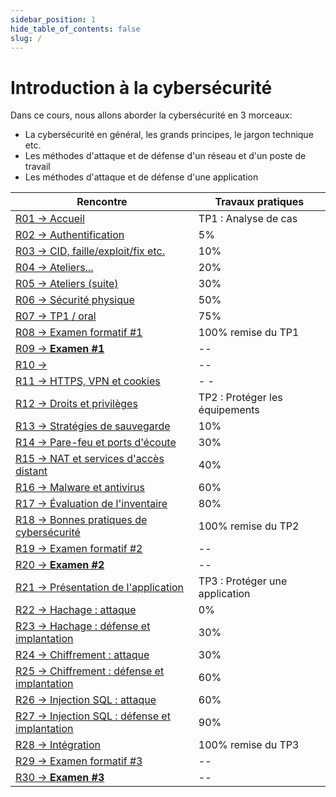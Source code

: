 ```yaml
---
sidebar_position: 1
hide_table_of_contents: false
slug: /
---
```


# Introduction à la cybersécurité

Dans ce cours, nous allons aborder la cybersécurité en 3 morceaux:
- La cybersécurité en général, les grands principes, le jargon technique etc.
- Les méthodes d'attaque et de défense d'un réseau et d'un poste de travail
- Les méthodes d'attaque et de défense d'une application

| Rencontre                                                  | Travaux pratiques               |
|------------------------------------------------------------|---------------------------------|
| [R01 → Accueil](cours/r01)                                 | TP1 : Analyse de cas            |
| [R02 → Authentification](cours/r02)                        | 5%                              |
| [R03 → CID, faille/exploit/fix etc.](cours/r03)            | 10%                             |
| [R04 → Ateliers...](cours/r04)                             | 20%                             |
| [R05 → Ateliers (suite)](cours/r04)                        | 30%                             |
| [R06 → Sécurité physique](cours/r06)                       | 50%                             |
| [R07 → TP1 / oral](cours/r07)                              | 75%                             |
| [R08 → Examen formatif #1](cours/r08)                      | 100% remise du TP1              |
| [R09 → **Examen #1**](cours/r09)                           | --                              |
| [R10 → ](cours/r10)                                        | --                              |
| [R11 → HTTPS, VPN et cookies](cours/r11)                   | -                             - |
| [R12 → Droits et privilèges](cours/r12)                    | TP2 : Protéger les équipements  |
| [R13 → Stratégies de sauvegarde](cours/r13)                | 10%                             |
| [R14 → Pare-feu et ports d'écoute](cours/r14)              | 30%                             |
| [R15 → NAT et services d'accès distant](cours/r15)         | 40%                             |
| [R16 → Malware et antivirus](cours/r16)                    | 60%                             |
| [R17 → Évaluation de l'inventaire](cours/r17)              | 80%                             |
| [R18 → Bonnes pratiques de cybersécurité ](cours/r18)      | 100% remise du TP2              |
| [R19 → Examen formatif #2](cours/r19)                      | --                              |
| [R20 → **Examen #2** ](cours/r20)                          | --                              |
| [R21 → Présentation de l'application](cours/r21)           | TP3 : Protéger une application  |
| [R22 → Hachage : attaque](cours/r22)                       | 0%                              |
| [R23 → Hachage : défense et implantation](cours/r23)       | 30%                             |
| [R24 → Chiffrement : attaque ](cours/r24)                  | 30%                             |
| [R25 → Chiffrement : défense et implantation](cours/r25)   | 60%                             |
| [R26 → Injection SQL : attaque](cours/r26)                 | 60%                             |
| [R27 → Injection SQL : défense et implantation](cours/r27) | 90%                             |
| [R28 → Intégration](cours/r28)                             | 100% remise du TP3              |
| [R29 → Examen formatif #3  ](cours/r29)                    | --                              |
| [R30 → **Examen #3**](cours/r30)                           | --                              |



